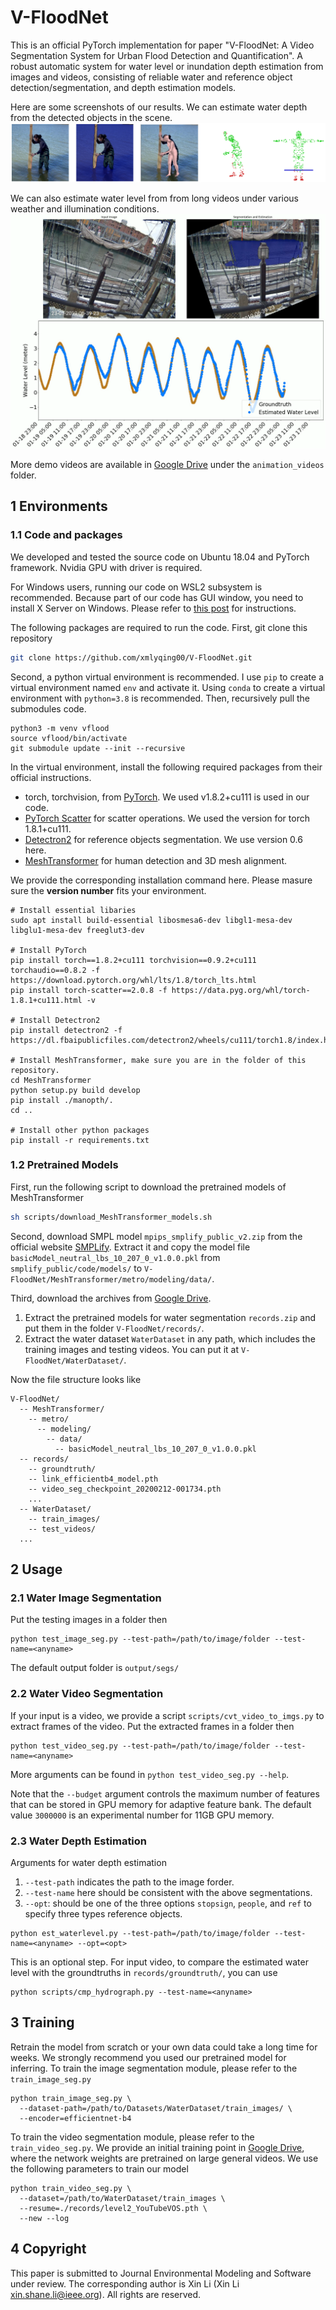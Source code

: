 # V-FloodNet

This is an official PyTorch implementation for paper "V-FloodNet: A Video Segmentation System for Urban Flood Detection and Quantification". A robust automatic system for water level or inundation depth estimation from images and videos, consisting of reliable
water and reference object detection/segmentation, and depth estimation models. 

Here are some screenshots of our results. We can estimate water depth from the detected objects in the scene.
![](assets/screenshot_people.png)

We can also estimate water level from from long videos under various weather and illumination conditions.
![](assets/screenshot_video.png)

More demo videos are available in [Google Drive](https://drive.google.com/drive/folders/1DURwcb_qhBeWYznTrpJ-7yGJTHxm7pxC?usp=sharing) under the `animation_videos` folder.

## 1 Environments

### 1.1 Code and packages
We developed and tested the source code on Ubuntu 18.04 and PyTorch framework. Nvidia GPU with driver is required.

For Windows users, running our code on WSL2 subsystem is recommended. Because part of our code has GUI window, you need to install X Server on Windows. Please refer to [this post](https://techcommunity.microsoft.com/t5/windows-dev-appconsult/running-wsl-gui-apps-on-windows-10/ba-p/1493242) for instructions.

The following packages are required to run the code. First, git clone this repository
```bash
git clone https://github.com/xmlyqing00/V-FloodNet.git
```

Second, a python virtual environment is recommended. 
I use `pip` to create a virtual environment named `env` and activate it. Using `conda` to create a virtual environment with `python=3.8` is recommended.
Then, recursively pull the submodules code.

```shell
python3 -m venv vflood
source vflood/bin/activate
git submodule update --init --recursive
```

In the virtual environment, install the following required packages from their official instructions.

- torch, torchvision, from [PyTorch](https://pytorch.org). We used v1.8.2+cu111 is used in our code. 
- [PyTorch Scatter](https://github.com/rusty1s/pytorch_scatter) for scatter operations. We used the version for torch 1.8.1+cu111. 
- [Detectron2](https://github.com/facebookresearch/detectron2) for reference objects segmentation. We use version 0.6 here.
- [MeshTransformer](https://github.com/microsoft/MeshTransformer) for human detection and 3D mesh alignment.

We provide the corresponding installation command here. Please masure sure the **version number** fits your environment. 

```shell
# Install essential libaries
sudo apt install build-essential libosmesa6-dev libgl1-mesa-dev libglu1-mesa-dev freeglut3-dev

# Install PyTorch
pip install torch==1.8.2+cu111 torchvision==0.9.2+cu111 torchaudio==0.8.2 -f https://download.pytorch.org/whl/lts/1.8/torch_lts.html
pip install torch-scatter==2.0.8 -f https://data.pyg.org/whl/torch-1.8.1+cu111.html -v

# Install Detectron2
pip install detectron2 -f https://dl.fbaipublicfiles.com/detectron2/wheels/cu111/torch1.8/index.html

# Install MeshTransformer, make sure you are in the folder of this repository.
cd MeshTransformer
python setup.py build develop
pip install ./manopth/.
cd ..

# Install other python packages
pip install -r requirements.txt
```


### 1.2 Pretrained Models

First, run the following script to download the pretrained models of MeshTransformer
```bash
sh scripts/download_MeshTransformer_models.sh
```

Second, download SMPL model `mpips_smplify_public_v2.zip` from the official website [SMPLify](http://smplify.is.tue.mpg.de/). Extract it and copy the model file `basicModel_neutral_lbs_10_207_0_v1.0.0.pkl` from `smplify_public/code/models/` to `V-FloodNet/MeshTransformer/metro/modeling/data/`.

Third, download the archives from [Google Drive](https://drive.google.com/drive/folders/1DURwcb_qhBeWYznTrpJ-7yGJTHxm7pxC?usp=sharing).
1. Extract the pretrained models for water segmentation `records.zip` and put them in the folder `V-FloodNet/records/`. 
2. Extract the water dataset `WaterDataset` in any path, which includes the training images and testing videos. You can put it at `V-FloodNet/WaterDataset/`.

Now the file structure looks like
```
V-FloodNet/
  -- MeshTransformer/
    -- metro/
      -- modeling/
        -- data/
          -- basicModel_neutral_lbs_10_207_0_v1.0.0.pkl
  -- records/
    -- groundtruth/
    -- link_efficientb4_model.pth
    -- video_seg_checkpoint_20200212-001734.pth
    ...
  -- WaterDataset/
    -- train_images/
    -- test_videos/
  ...
```


## 2 Usage

### 2.1 Water Image Segmentation
Put the testing images in a folder then
```shell
python test_image_seg.py --test-path=/path/to/image/folder --test-name=<anyname>
```
The default output folder is `output/segs/`

### 2.2 Water Video Segmentation
If your input is a video, we provide a script `scripts/cvt_video_to_imgs.py` to extract frames of the video.
Put the extracted frames in a folder then
```shell
python test_video_seg.py --test-path=/path/to/image/folder --test-name=<anyname>
```

More arguments can be found in `python test_video_seg.py --help`.

Note that the `--budget` argument controls the maximum number of features that can be stored in GPU memory for adaptive feature bank. The default value `3000000` is an experimental number for 11GB GPU memory.

### 2.3 Water Depth Estimation

Arguments for water depth estimation

1. `--test-path` indicates the path to the image forder.
2. `--test-name` here should be consistent with the above segmentations.
3. `--opt`: should be one of the three options `stopsign`, `people`, and `ref` to specify three types reference objects. 
```shell
python est_waterlevel.py --test-path=/path/to/image/folder --test-name=<anyname> --opt=<opt>
```

This is an optional step. For input video, to compare the estimated water level with the groundtruths in `records/groundtruth/`, you can use 
```shell
python scripts/cmp_hydrograph.py --test-name=<anyname>
```

## 3 Training

Retrain the model from scratch or your own data could take a long time for weeks. We strongly recommend you used our pretrained model for inferring.
To train the image segmentation module, please refer to the `train_image_seg.py`
```
python train_image_seg.py \
  --dataset-path=/path/to/Datasets/WaterDataset/train_images/ \
  --encoder=efficientnet-b4
```

To train the video segmentation module, please refer to the `train_video_seg.py`. We provide an initial training point in [Google Drive](https://drive.google.com/file/d/1l9TXNV4YQMAxL8RqfL14-qofn_s641Dx/view?usp=sharing), where the network weights are pretrained on large general videos.
We use the following parameters to train our model
```
python train_video_seg.py \
  --dataset=/path/to/WaterDataset/train_images \
  --resume=./records/level2_YouTubeVOS.pth \
  --new --log
```

## 4 Copyright
This paper is submitted to Journal Environmental Modeling and Software under review. The corresponding author is Xin Li (Xin Li <xin.shane.li@ieee.org>).  All rights are reserved.
